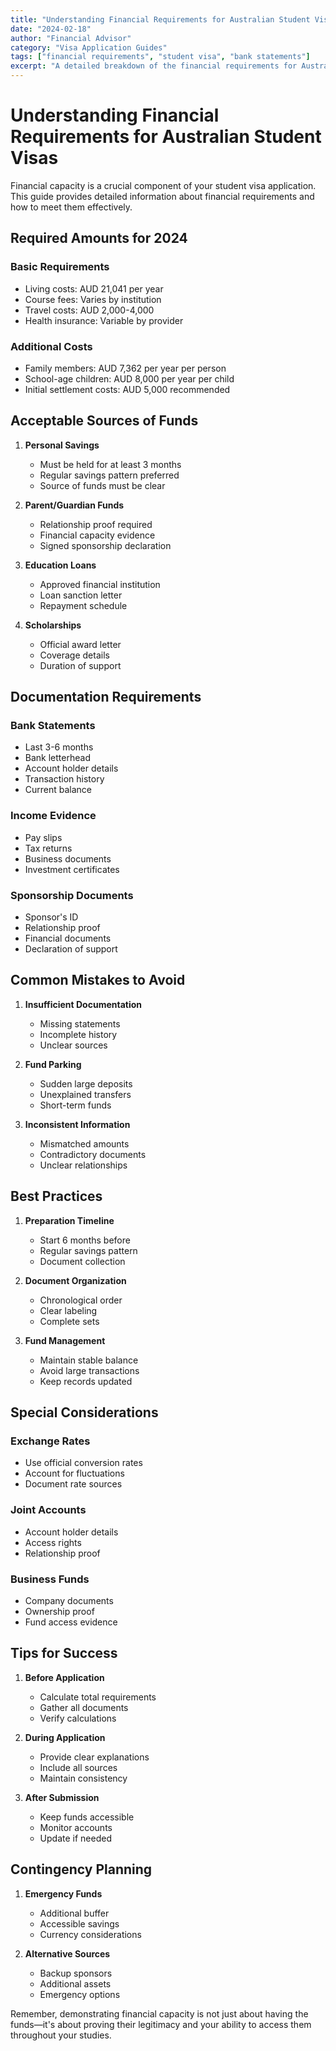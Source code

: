 ```yaml
---
title: "Understanding Financial Requirements for Australian Student Visas"
date: "2024-02-18"
author: "Financial Advisor"
category: "Visa Application Guides"
tags: ["financial requirements", "student visa", "bank statements"]
excerpt: "A detailed breakdown of the financial requirements for Australian student visas, including how to properly demonstrate and document your financial capacity."
---
```


# Understanding Financial Requirements for Australian Student Visas

Financial capacity is a crucial component of your student visa application. This guide provides detailed information about financial requirements and how to meet them effectively.

## Required Amounts for 2024

### Basic Requirements
- Living costs: AUD 21,041 per year
- Course fees: Varies by institution
- Travel costs: AUD 2,000-4,000
- Health insurance: Variable by provider

### Additional Costs
- Family members: AUD 7,362 per year per person
- School-age children: AUD 8,000 per year per child
- Initial settlement costs: AUD 5,000 recommended

## Acceptable Sources of Funds

1. **Personal Savings**
   - Must be held for at least 3 months
   - Regular savings pattern preferred
   - Source of funds must be clear

2. **Parent/Guardian Funds**
   - Relationship proof required
   - Financial capacity evidence
   - Signed sponsorship declaration

3. **Education Loans**
   - Approved financial institution
   - Loan sanction letter
   - Repayment schedule

4. **Scholarships**
   - Official award letter
   - Coverage details
   - Duration of support

## Documentation Requirements

### Bank Statements
- Last 3-6 months
- Bank letterhead
- Account holder details
- Transaction history
- Current balance

### Income Evidence
- Pay slips
- Tax returns
- Business documents
- Investment certificates

### Sponsorship Documents
- Sponsor's ID
- Relationship proof
- Financial documents
- Declaration of support

## Common Mistakes to Avoid

1. **Insufficient Documentation**
   - Missing statements
   - Incomplete history
   - Unclear sources

2. **Fund Parking**
   - Sudden large deposits
   - Unexplained transfers
   - Short-term funds

3. **Inconsistent Information**
   - Mismatched amounts
   - Contradictory documents
   - Unclear relationships

## Best Practices

1. **Preparation Timeline**
   - Start 6 months before
   - Regular savings pattern
   - Document collection

2. **Document Organization**
   - Chronological order
   - Clear labeling
   - Complete sets

3. **Fund Management**
   - Maintain stable balance
   - Avoid large transactions
   - Keep records updated

## Special Considerations

### Exchange Rates
- Use official conversion rates
- Account for fluctuations
- Document rate sources

### Joint Accounts
- Account holder details
- Access rights
- Relationship proof

### Business Funds
- Company documents
- Ownership proof
- Fund access evidence

## Tips for Success

1. **Before Application**
   - Calculate total requirements
   - Gather all documents
   - Verify calculations

2. **During Application**
   - Provide clear explanations
   - Include all sources
   - Maintain consistency

3. **After Submission**
   - Keep funds accessible
   - Monitor accounts
   - Update if needed

## Contingency Planning

1. **Emergency Funds**
   - Additional buffer
   - Accessible savings
   - Currency considerations

2. **Alternative Sources**
   - Backup sponsors
   - Additional assets
   - Emergency options

Remember, demonstrating financial capacity is not just about having the funds—it's about proving their legitimacy and your ability to access them throughout your studies.